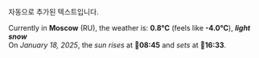 
자동으로 추가된 텍스트입니다.

<!--START_SECTION:weather:moscow-->
Currently in **Moscow** (RU), the weather is: **0.8°C** (feels like **-4.0°C**), ***light snow***<br/>
On *January 18, 2025*, the *sun rises* at 🌅**08:45** and *sets* at 🌇**16:33**.
<!--END_SECTION:weather-->

